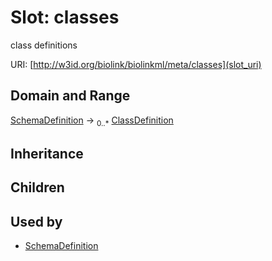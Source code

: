 # Slot: classes


class definitions

URI: [http://w3id.org/biolink/biolinkml/meta/classes](slot_uri)
## Domain and Range

[SchemaDefinition](SchemaDefinition.md) ->  <sub>0..*</sub> [ClassDefinition](ClassDefinition.md)
## Inheritance

## Children

## Used by

 * [SchemaDefinition](SchemaDefinition.md)
